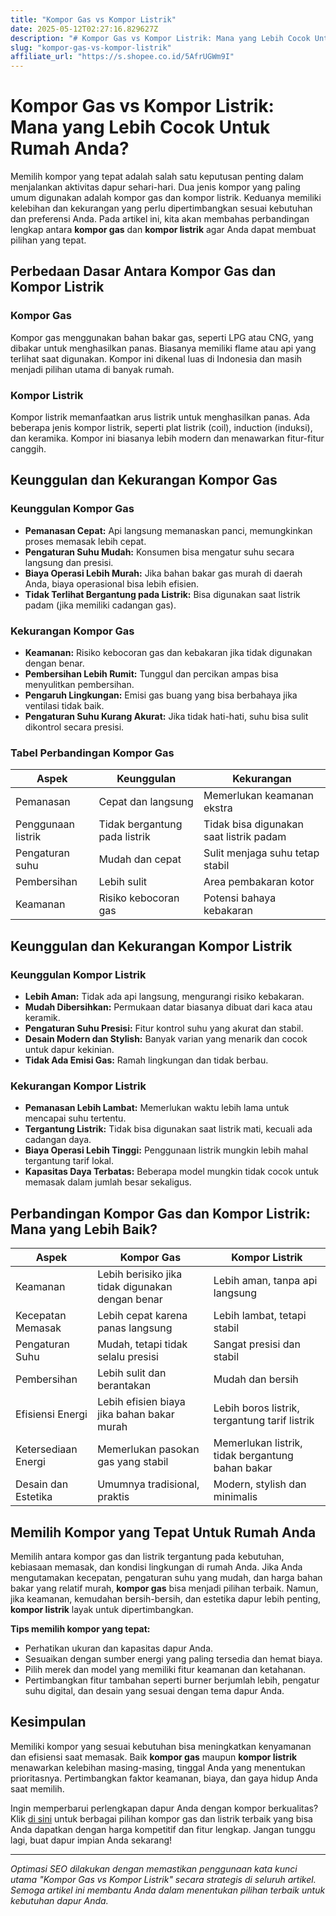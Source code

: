 ```yaml
---
title: "Kompor Gas vs Kompor Listrik"
date: 2025-05-12T02:27:16.829627Z
description: "# Kompor Gas vs Kompor Listrik: Mana yang Lebih Cocok Untuk Rumah Anda?..."
slug: "kompor-gas-vs-kompor-listrik"
affiliate_url: "https://s.shopee.co.id/5AfrUGWm9I"
---
```

# Kompor Gas vs Kompor Listrik: Mana yang Lebih Cocok Untuk Rumah Anda?

Memilih kompor yang tepat adalah salah satu keputusan penting dalam menjalankan aktivitas dapur sehari-hari. Dua jenis kompor yang paling umum digunakan adalah kompor gas dan kompor listrik. Keduanya memiliki kelebihan dan kekurangan yang perlu dipertimbangkan sesuai kebutuhan dan preferensi Anda. Pada artikel ini, kita akan membahas perbandingan lengkap antara **kompor gas** dan **kompor listrik** agar Anda dapat membuat pilihan yang tepat.

## Perbedaan Dasar Antara Kompor Gas dan Kompor Listrik

### Kompor Gas
Kompor gas menggunakan bahan bakar gas, seperti LPG atau CNG, yang dibakar untuk menghasilkan panas. Biasanya memiliki flame atau api yang terlihat saat digunakan. Kompor ini dikenal luas di Indonesia dan masih menjadi pilihan utama di banyak rumah.

### Kompor Listrik
Kompor listrik memanfaatkan arus listrik untuk menghasilkan panas. Ada beberapa jenis kompor listrik, seperti plat listrik (coil), induction (induksi), dan keramika. Kompor ini biasanya lebih modern dan menawarkan fitur-fitur canggih.

## Keunggulan dan Kekurangan Kompor Gas

### Keunggulan Kompor Gas
- **Pemanasan Cepat:** Api langsung memanaskan panci, memungkinkan proses memasak lebih cepat.
- **Pengaturan Suhu Mudah:** Konsumen bisa mengatur suhu secara langsung dan presisi.
- **Biaya Operasi Lebih Murah:** Jika bahan bakar gas murah di daerah Anda, biaya operasional bisa lebih efisien.
- **Tidak Terlihat Bergantung pada Listrik:** Bisa digunakan saat listrik padam (jika memiliki cadangan gas).

### Kekurangan Kompor Gas
- **Keamanan:** Risiko kebocoran gas dan kebakaran jika tidak digunakan dengan benar.
- **Pembersihan Lebih Rumit:** Tunggul dan percikan ampas bisa menyulitkan pembersihan.
- **Pengaruh Lingkungan:** Emisi gas buang yang bisa berbahaya jika ventilasi tidak baik.
- **Pengaturan Suhu Kurang Akurat:** Jika tidak hati-hati, suhu bisa sulit dikontrol secara presisi.

### Tabel Perbandingan Kompor Gas

| Aspek                   | Keunggulan                            | Kekurangan                              |
|-------------------------|----------------------------------------|----------------------------------------|
| Pemanasan               | Cepat dan langsung                    | Memerlukan keamanan ekstra            |
| Penggunaan listrik      | Tidak bergantung pada listrik          | Tidak bisa digunakan saat listrik padam |
| Pengaturan suhu         | Mudah dan cepat                        | Sulit menjaga suhu tetap stabil      |
| Pembersihan            | Lebih sulit                            | Area pembakaran kotor                  |
| Keamanan               | Risiko kebocoran gas                   | Potensi bahaya kebakaran             |

## Keunggulan dan Kekurangan Kompor Listrik

### Keunggulan Kompor Listrik
- **Lebih Aman:** Tidak ada api langsung, mengurangi risiko kebakaran.
- **Mudah Dibersihkan:** Permukaan datar biasanya dibuat dari kaca atau keramik.
- **Pengaturan Suhu Presisi:** Fitur kontrol suhu yang akurat dan stabil.
- **Desain Modern dan Stylish:** Banyak varian yang menarik dan cocok untuk dapur kekinian.
- **Tidak Ada Emisi Gas:** Ramah lingkungan dan tidak berbau.

### Kekurangan Kompor Listrik
- **Pemanasan Lebih Lambat:** Memerlukan waktu lebih lama untuk mencapai suhu tertentu.
- **Tergantung Listrik:** Tidak bisa digunakan saat listrik mati, kecuali ada cadangan daya.
- **Biaya Operasi Lebih Tinggi:** Penggunaan listrik mungkin lebih mahal tergantung tarif lokal.
- **Kapasitas Daya Terbatas:** Beberapa model mungkin tidak cocok untuk memasak dalam jumlah besar sekaligus.

## Perbandingan Kompor Gas dan Kompor Listrik: Mana yang Lebih Baik?

| Aspek                     | Kompor Gas                                              | Kompor Listrik                                        |
|---------------------------|---------------------------------------------------------|-------------------------------------------------------|
| Keamanan                  | Lebih berisiko jika tidak digunakan dengan benar       | Lebih aman, tanpa api langsung                        |
| Kecepatan Memasak         | Lebih cepat karena panas langsung                        | Lebih lambat, tetapi stabil                            |
| Pengaturan Suhu           | Mudah, tetapi tidak selalu presisi                        | Sangat presisi dan stabil                            |
| Pembersihan              | Lebih sulit dan berantakan                                | Mudah dan bersih                                      |
| Efisiensi Energi        | Lebih efisien biaya jika bahan bakar murah             | Lebih boros listrik, tergantung tarif listrik        |
| Ketersediaan Energi     | Memerlukan pasokan gas yang stabil                       | Memerlukan listrik, tidak bergantung bahan bakar     |
| Desain dan Estetika     | Umumnya tradisional, praktis                            | Modern, stylish dan minimalis                        |

## Memilih Kompor yang Tepat Untuk Rumah Anda

Memilih antara kompor gas dan listrik tergantung pada kebutuhan, kebiasaan memasak, dan kondisi lingkungan di rumah Anda. Jika Anda mengutamakan kecepatan, pengaturan suhu yang mudah, dan harga bahan bakar yang relatif murah, **kompor gas** bisa menjadi pilihan terbaik. Namun, jika keamanan, kemudahan bersih-bersih, dan estetika dapur lebih penting, **kompor listrik** layak untuk dipertimbangkan.

**Tips memilih kompor yang tepat:**
- Perhatikan ukuran dan kapasitas dapur Anda.
- Sesuaikan dengan sumber energi yang paling tersedia dan hemat biaya.
- Pilih merek dan model yang memiliki fitur keamanan dan ketahanan.
- Pertimbangkan fitur tambahan seperti burner berjumlah lebih, pengatur suhu digital, dan desain yang sesuai dengan tema dapur Anda.

## Kesimpulan

Memiliki kompor yang sesuai kebutuhan bisa meningkatkan kenyamanan dan efisiensi saat memasak. Baik **kompor gas** maupun **kompor listrik** menawarkan kelebihan masing-masing, tinggal Anda yang menentukan prioritasnya. Pertimbangkan faktor keamanan, biaya, dan gaya hidup Anda saat memilih.

Ingin memperbarui perlengkapan dapur Anda dengan kompor berkualitas? Klik [di sini](https://s.shopee.co.id/5AfrUGWm9I) untuk berbagai pilihan kompor gas dan listrik terbaik yang bisa Anda dapatkan dengan harga kompetitif dan fitur lengkap. Jangan tunggu lagi, buat dapur impian Anda sekarang!

---

*Optimasi SEO dilakukan dengan memastikan penggunaan kata kunci utama "Kompor Gas vs Kompor Listrik" secara strategis di seluruh artikel. Semoga artikel ini membantu Anda dalam menentukan pilihan terbaik untuk kebutuhan dapur Anda.*